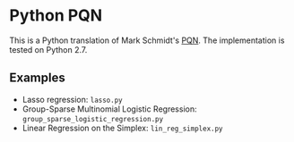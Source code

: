 # Python PQN

This is a Python translation of Mark Schmidt's
[PQN](http://www.cs.ubc.ca/~schmidtm/Software/PQN.html).
The implementation is tested on Python 2.7.

## Examples

* Lasso regression: `lasso.py`
* Group-Sparse Multinomial Logistic Regression:
  `group_sparse_logistic_regression.py`
* Linear Regression on the Simplex: `lin_reg_simplex.py`

